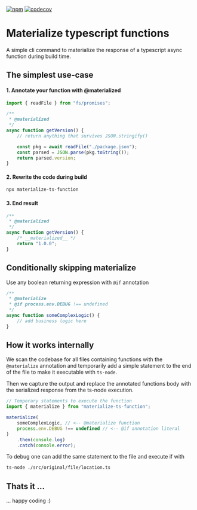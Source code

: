 [![npm](https://img.shields.io/npm/v/materialize-ts-function?label=materialize-ts-function&logo=npm)](https://www.npmjs.com/package/materialize-ts-function)
[![codecov](https://codecov.io/gh/stackables/materialize-ts-function/branch/main/graph/badge.svg?token=x1DmWF8EId)](https://codecov.io/gh/stackables/materialize-ts-function)

# Materialize typescript functions

A simple cli command to materialize the response of a typescript async function during build time.

## The simplest use-case

#### 1. Annotate your function with @materialized

```typescript
import { readFile } from "fs/promises";

/**
 * @materialized
 */
async function getVersion() {
	// return anything that survives JSON.stringify()

	const pkg = await readFile("./package.json");
	const parsed = JSON.parse(pkg.toString());
	return parsed.version;
}
```

#### 2. Rewrite the code during build

```bash
npx materialize-ts-function
```

#### 3. End result

```typescript
/**
 * @materialized
 */
async function getVersion() {
	/* __materialized__ */
	return "1.0.0";
}
```

## Conditionally skipping materialize

Use any boolean returning expression with `@if` annotation

```typescript
/**
 * @materialize
 * @if process.env.DEBUG !== undefined
 */
async function someComplexLogic() {
	// add business logic here
}
```

## How it works internally

We scan the codebase for all files containing functions with the `@materialize` annotation and temporarily add a simple statement to the end of the file to make it executable with `ts-node`.

Then we capture the output and replace the annotated functions body with the serialized response from the ts-node execution.

```typescript
// Temporary statements to execute the function
import { materialize } from "materialize-ts-function";

materialize(
	someComplexLogic, // <-- @materialize function
	process.env.DEBUG !== undefined // <-- @if annotation literal
)
	.then(console.log)
	.catch(console.error);
```

To debug one can add the same statement to the file and execute if with

```bash
ts-node ./src/original/file/location.ts
```

## Thats it ...

... happy coding :)
